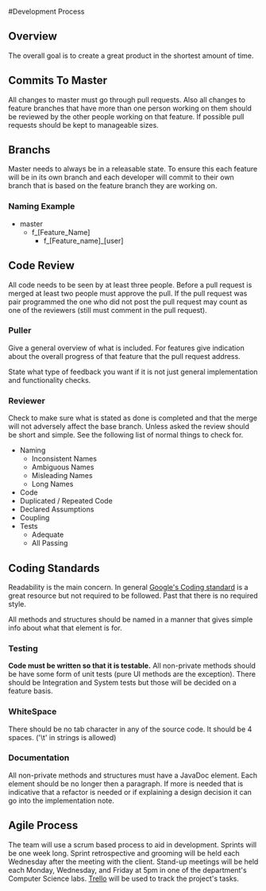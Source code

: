 #Development Process

## Overview

The overall goal is to create a great product in the shortest amount of time.

## Commits To Master

All changes to master must go through pull requests. Also all changes to feature
branches that have more than one person working on them should be reviewed by the
other people working on that feature. If possible pull requests should be kept to
manageable sizes.

## Branchs

Master needs to always be in a releasable state. To ensure this each feature will be in
its own branch and each developer will commit to their own branch that is based on the
feature branch they are working on.

### Naming Example
* master
  * f_[Feature_Name]
    * f_[Feature_name]_[user]

## Code Review

All code needs to be seen by at least three people. Before a pull request is merged at least
two people must approve the pull. If the pull request was pair programmed the one who did not
post the pull request may count as one of the reviewers (still must comment in the pull request).

### Puller

Give a general overview of what is included. For features give indication about the overall
progress of that feature that the pull request address.

State what type of feedback you want if it is not just general implementation and functionality checks.

### Reviewer

Check to make sure what is stated as done is completed and that the merge will not adversely affect the base branch.
Unless asked the review should be short and simple. See the following list of normal things to check for.

* Naming
  * Inconsistent Names
  * Ambiguous Names
  * Misleading Names
  * Long Names
*  Code
  * Duplicated / Repeated Code
  * Declared Assumptions
  * Coupling
* Tests
  * Adequate
  * All Passing

## Coding Standards

Readability is the main concern. In general [Google's Coding standard](https://google.github.io/styleguide/javaguide.html)
is a great resource but not required to be followed. Past that there is no required style.

All methods and structures should be named in a manner that gives simple info about what that element is for.

### Testing

**Code must be written so that it is testable.** All non-private methods should be have some form of unit tests (pure UI methods are the exception).
There should be Integration and System tests but those will be decided on a feature basis.

### WhiteSpace

There should be no tab character in any of the source code. It should be 4 spaces.
('\t' in strings is allowed)

### Documentation

All non-private methods and structures must have a JavaDoc element. Each element should be no longer
then a paragraph. If more is needed that is indicative that a refactor is needed or if explaining a design decision it can go into the implementation note.

## Agile Process

The team will use a scrum based process to aid in development. Sprints will be
one week long. Sprint retrospective and grooming will be held each Wednesday
after the meeting with the client. Stand-up meetings will be held each Monday,
Wednesday, and Friday at 5pm in one of the department's Computer Science labs.
[Trello](https://trello.com/ledger3) will be used to track the project's tasks. 
